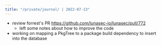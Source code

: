 ```yaml
---
title: "/private/journal/ | 2022-07-13"
---
```


- review forrest's PR https://github.com/lunasec-io/lunasec/pull/772
	- left some notes about how to improve the code
- working on mapping a PkgTree to a package build dependency to insert into the database